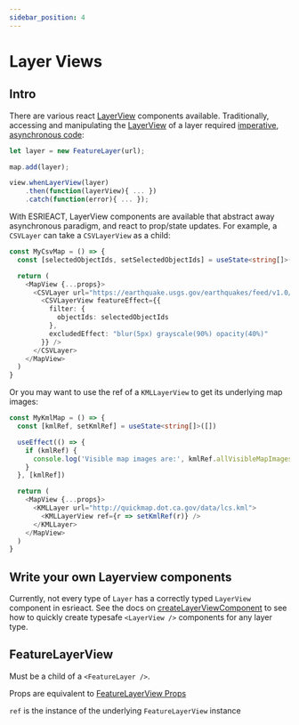 ```yaml
---
sidebar_position: 4
---
```


# Layer Views

## Intro

There are various react [LayerView](https://developers.arcgis.com/javascript/latest/api-reference/esri-views-layers-LayerView.html) components available.  Traditionally, accessing and manipulating the [LayerView](https://developers.arcgis.com/javascript/latest/api-reference/esri-views-layers-LayerView.html) of a layer required [imperative, asynchronous code](https://developers.arcgis.com/javascript/latest/api-reference/esri-views-View.html#whenLayerView):

```js
let layer = new FeatureLayer(url);

map.add(layer);

view.whenLayerView(layer)
    .then(function(layerView){ ... })
    .catch(function(error){ ... });
```

With ESRIEACT, LayerView components are available that abstract away asynchronous paradigm, and react to prop/state updates.  For example, a `CSVLayer` can take a `CSVLayerView` as a child:

```ts
const MyCsvMap = () => {
  const [selectedObjectIds, setSelectedObjectIds] = useState<string[]>([])

  return (
    <MapView {...props}>
      <CSVLayer url="https://earthquake.usgs.gov/earthquakes/feed/v1.0/summary/2.5_week.csv">
        <CSVLayerView featureEffect={{
          filter: {
            objectIds: selectedObjectIds
          },
          excludedEffect: "blur(5px) grayscale(90%) opacity(40%)"
        }} />
      </CSVLayer>
    </MapView>
  )
}
```

Or you may want to use the ref of a `KMLLayerView` to get its underlying map images:

```ts
const MyKmlMap = () => {
  const [kmlRef, setKmlRef] = useState<string[]>([])

  useEffect(() => {
    if (kmlRef) {
      console.log('Visible map images are:', kmlRef.allVisibleMapImages)
    }
  }, [kmlRef])

  return (
    <MapView {...props}>
      <KMLLayer url="http://quickmap.dot.ca.gov/data/lcs.kml">
        <KMLLayerView ref={r => setKmlRef(r)} />
      </KMLLayer>
    </MapView>
  )
}
```

## Write your own Layerview components

Currently, not every type of `Layer` has a correctly typed `LayerView` component in esrieact.  See the docs on [createLayerViewComponent](/core-apis/createLayerViewComponent) to see how to quickly create typesafe `<LayerView />` components for any layer type.

## FeatureLayerView

Must be a child of a `<FeatureLayer />`.

Props are equivalent to [FeatureLayerView Props](https://developers.arcgis.com/javascript/latest/api-reference/esri-views-layers-FeatureLayerView.html#properties-summary)

`ref` is the instance of the underlying `FeatureLayerView` instance

